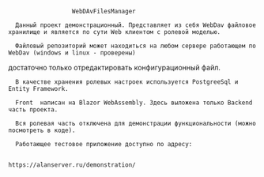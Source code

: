         
                      WebDAvFilesManager

      Данный проект демонстрационный. Представляет из себя WebDav файловое хранилище и является по сути Web клиентом с ролевой моделью. 

      Файловый репозиторий может находиться на любом сервере работающем по WebDav (windows и linux - проверены) 
достаточно только отредактировать конфигурационный файл. 

      В качестве хранения ролевых настроек используется PostgreeSql и Entity Framework. 
      
      Front  написан на Blazor WebAssembly. Здесь выложена только Backend часть проекта. 
      
      Вся ролевая часть отключена для демонстрации функциональности (можно посмотреть в коде).  

      Работающее тестовое приложение доступно по адресу:  
                
                                              https://alanserver.ru/demonstration/
